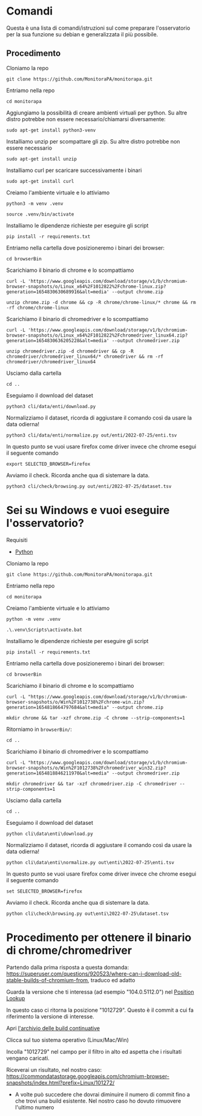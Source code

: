 # Comandi
Questa è una lista di comandi/istruzioni sul come preparare l'osservatorio per la sua funzione su debian e generalizzata il più possibile.
## Procedimento
Cloniamo la repo
```
git clone https://github.com/MonitoraPA/monitorapa.git
```
Entriamo nella repo
```
cd monitorapa
```
Aggiungiamo la possibilità di creare ambienti virtuali per python. Su altre distro potrebbe non essere necessario/chiamarsi diversamente:
```
sudo apt-get install python3-venv
```
Installiamo unzip per scompattare gli zip. Su altre distro potrebbe non essere necessario
```
sudo apt-get install unzip
```
Installiamo curl per scaricare successivamente i binari
```
sudo apt-get install curl
```
Creiamo l'ambiente virtuale e lo attiviamo
```
python3 -m venv .venv
```
```
source .venv/bin/activate
```
Installiamo le dipendenze richieste per eseguire gli script
```
pip install -r requirements.txt
```

Entriamo nella cartella dove posizioneremo i binari dei browser:
```
cd browserBin
```

Scarichiamo il binario di chrome e lo scompattiamo
```
curl -L 'https://www.googleapis.com/download/storage/v1/b/chromium-browser-snapshots/o/Linux_x64%2F1012822%2Fchrome-linux.zip?generation=1654830630689916&alt=media' --output chrome.zip

unzip chrome.zip -d chrome && cp -R chrome/chrome-linux/* chrome && rm -rf chrome/chrome-linux
```
Scarichiamo il binario di chromedriver e lo scompattiamo
```
curl -L 'https://www.googleapis.com/download/storage/v1/b/chromium-browser-snapshots/o/Linux_x64%2F1012822%2Fchromedriver_linux64.zip?generation=1654830636205228&alt=media' --output chromedriver.zip

unzip chromedriver.zip -d chromedriver && cp -R chromedriver/chromedriver_linux64/* chromedriver && rm -rf chromedriver/chromedriver_linux64
```
Usciamo dalla cartella
```
cd ..
```
Eseguiamo il download del dataset
```
python3 cli/data/enti/download.py
```
Normalizziamo il dataset, ricorda di aggiustare il comando così da usare la data odierna!
```
python3 cli/data/enti/normalize.py out/enti/2022-07-25/enti.tsv 
```
In questo punto se vuoi usare firefox come driver invece che chrome esegui il seguente comando
```
export SELECTED_BROWSER=firefox
```
Avviamo il check. Ricorda anche qua di sistemare la data.
```
python3 cli/check/browsing.py out/enti/2022-07-25/dataset.tsv
```

# Sei su Windows e vuoi eseguire l'osservatorio?

Requisiti
- [Python](https://www.python.org/downloads/)

Cloniamo la repo
```
git clone https://github.com/MonitoraPA/monitorapa.git
```
Entriamo nella repo
```
cd monitorapa
```
Creiamo l'ambiente virtuale e lo attiviamo
```
python -m venv .venv
```
```
.\.venv\Scripts\activate.bat
```
Installiamo le dipendenze richieste per eseguire gli script
```
pip install -r requirements.txt
```

Entriamo nella cartella dove posizioneremo i binari dei browser:
```
cd browserBin
```

Scarichiamo il binario di chrome e lo scompattiamo
```
curl -L "https://www.googleapis.com/download/storage/v1/b/chromium-browser-snapshots/o/Win%2F1012738%2Fchrome-win.zip?generation=1654818664797684&alt=media" --output chrome.zip

mkdir chrome && tar -xzf chrome.zip -C chrome --strip-components=1
```

Ritorniamo in `browserBin/`:
```
cd ..
```
Scarichiamo il binario di chromedriver e lo scompattiamo
```
curl -L "https://www.googleapis.com/download/storage/v1/b/chromium-browser-snapshots/o/Win%2F1012738%2Fchromedriver_win32.zip?generation=1654818846211970&alt=media" --output chromedriver.zip

mkdir chromedriver && tar -xzf chromedriver.zip -C chromedriver --strip-components=1
```
Usciamo dalla cartella
```
cd ..
```
Eseguiamo il download del dataset
```
python cli\data\enti\download.py
```
Normalizziamo il dataset, ricorda di aggiustare il comando così da usare la data odierna!
```
python cli\data\enti\normalize.py out\enti\2022-07-25\enti.tsv 
```
In questo punto se vuoi usare firefox come driver invece che chrome esegui il seguente comando
```
set SELECTED_BROWSER=firefox
```
Avviamo il check. Ricorda anche qua di sistemare la data.
```
python cli\check\browsing.py out\enti\2022-07-25\dataset.tsv
```

# Procedimento per ottenere il binario di chrome/chromedriver

Partendo dalla prima risposta a questa domanda: https://superuser.com/questions/920523/where-can-i-download-old-stable-builds-of-chromium-from, traduco ed adatto

Guarda la versione che ti interessa (ad esempio "104.0.5112.0") nel [Position Lookup](https://omahaproxy.appspot.com/)

In questo caso ci ritorna la posizione "1012729". Questo è il commit a cui fa riferimento la versione di interesse.

Apri [l'archivio delle build continuative](https://commondatastorage.googleapis.com/chromium-browser-snapshots/index.html)

Clicca sul tuo sistema operativo (Linux/Mac/Win)

Incolla "1012729" nel campo per il filtro in alto ed aspetta che i risultati vengano caricati.

Riceverai un risultato, nel nostro caso: https://commondatastorage.googleapis.com/chromium-browser-snapshots/index.html?prefix=Linux/101272/

- A volte può succedere che dovrai diminuire il numero di commit fino a che trovi una build esistente. Nel nostro caso ho dovuto rimuovere l'ultimo numero
